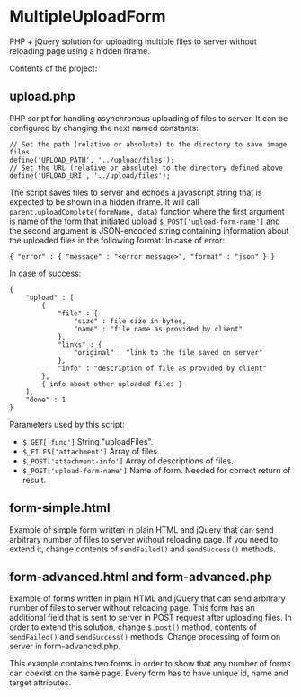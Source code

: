 MultipleUploadForm
==================

PHP + jQuery solution for uploading multiple files to server without reloading page using a hidden iframe.

Contents of the project:

upload.php
----------
PHP script for handling asynchronous uploading of files to server.
It can be configured by changing the next named constants:

    // Set the path (relative or absolute) to the directory to save image files
    define('UPLOAD_PATH', '../upload/files');
    // Set the URL (relative or absolute) to the directory defined above
    define('UPLOAD_URI', '../upload/files');

The script saves files to server and echoes a javascript string that is expected to be shown in a hidden iframe. It will call `parent.uploadComplete(formName, data)` function where the first argument is name of the form that initiated upload `$_POST['upload-form-name']` and the second argument is JSON-encoded string containing information about the uploaded files in the following format:
In case of error: 

    { "error" : { "message" : "<error message>", "format" : "json" } }

In case of success:

    {
        "upload" : [
            {
                "file" : {
                    "size" : file size in bytes,
                    "name" : "file name as provided by client"
                },
                "links" : {
                    "original" : "link to the file saved on server"
                },
                "info" : "description of file as provided by client"
            },
            { info about other uploaded files }
        ],
        "done" : 1
    }

Parameters used by this script:
* `$_GET['func']` String "uploadFiles".
* `$_FILES['attachment']` Array of files.
* `$_POST['attachment-info']` Array of descriptions of files.
* `$_POST['upload-form-name']` Name of form. Needed for correct return of result.

form-simple.html
----------------
Example of simple form written in plain HTML and jQuery that can send arbitrary number of files to server without reloading page. If you need to extend it, change contents of `sendFailed()` and `sendSuccess()` methods.

form-advanced.html and form-advanced.php
----------------------------------------

Example of forms written in plain HTML and jQuery that can send arbitrary number of files to server without reloading page. This form has an additional field that is sent to server in POST request after uploading files. In order to extend this solution, change `$.post()` method, contents of `sendFailed()` and `sendSuccess()` methods. Change processing of form on server in form-advanced.php.

This example contains two forms in order to show that any number of forms can coexist on the same page. Every form has to have unique id, name and target attributes.

